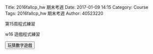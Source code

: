 Title: 2016fallcp_hw 期末考週
Date: 2017-01-09 14:15
Category: Course
Tags: 2016fallcp_hw 期末考週
Author: 40523220

第15周程式練習

<!-- PELICAN_END_SUMMARY -->

<!-- 導入 Brython 標準程式庫 -->

<script type="text/javascript" 
    src="https://cdn.rawgit.com/brython-dev/brython/master/www/src/brython_dist.js">
</script>

<!-- 啟動 Brython -->
<script>
window.onload=function(){
brython(1);
}
</script>

<div id="ex1"></div>
<script type="text/python3">
from browser import document as doc
container=doc['ex1']

container<="w14練習"
</script>

<div id="ex2"></div>
<script type="text/python3">
from browser import document as doc
from browser import html
container = doc['ex2']
mystring = input("要印出甚麼字串?")
mynum = input("要印幾次?")

for i in range(int(mynum)):
    #container<="W14練習-2"+html.BR()
    container<=mystring+html.BR()
</script>

w16 遊戲程式練習

<!-- 導入 Brython 標準程式庫 -->

<script type="text/javascript" 
    src="https://cdn.rawgit.com/brython-dev/brython/master/www/src/brython_dist.js">
</script>

<!-- 啟動 Brython -->
<script>
window.onload=function(){
brython(1);
}
</script>

<!-- 以下實際利用  Brython 畫圖 -->

<div id="con"></div>
<script type="text/python3">
from browser import alert
from browser import document
from browser import html
import random
#print("test")
#alert("test")
con1=document["con"]
標準答案 = random.randint(1, 100)
你猜的數字=int(input("請輸入你所猜的整數:"))
猜測次數 = 1
while 標準答案 != 你猜的數字:
    if 標準答案 < 你猜的數字:
        print("太大了 , 在猜一次:)加油")
    else:
        print("太小了 , 在猜一次:)加油")
    你猜的數字=int(input("請輸入你所猜的整數:"))
    猜測次數 += 1

print("猜對了 ! 總共猜了",猜測次數, "次")

'''   
'''
con1 <= str(標準答案)
'''
try:
    for i in range(1):
        #con1<="test" +"<br/>"
        yourInput=int(input("請輸入一個整數!"))
        con1<="test" +html.BR()
        output = yourInput + 1
        con1 <= "你輸入的整數加上1之後,為" +str(output)
except:
    con1 <= "拜託請輸入整數!"
'''
def b1(e):
    alert("click123")
document["b1"].bind("click", b1)
</script>
<button id="b1">玩猜數字遊戲</button>